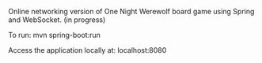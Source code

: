 Online networking version of One Night Werewolf board game using Spring and WebSocket. (in progress)

To run:
mvn spring-boot:run

Access the application locally at: 
localhost:8080
